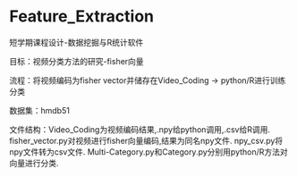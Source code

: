 # Feature_Extraction
短学期课程设计-数据挖掘与R统计软件

目标：视频分类方法的研究-fisher向量

流程：将视频编码为fisher vector并储存在Video_Coding -> python/R进行训练分类

数据集：hmdb51

文件结构：Video_Coding为视频编码结果,.npy给python调用,.csv给R调用. fisher_vector.py对视频进行fisher向量编码,结果为同名npy文件. npy_csv.py将npy文件转为csv文件. Multi-Category.py和Category.py分别用python/R方法对向量进行分类. 
